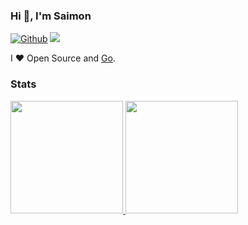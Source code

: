 ### Hi 👋, I'm Saimon

[![Github](https://img.shields.io/github/followers/mrfoe7?label=Follow&style=social)](https://github.com/mfroe7)
<img src="https://badges.pufler.dev/visits/mrfoe7/mrfoe7?style=flat-square&color=6875f5&logo=github" />

I ❤ Open Source and [Go](https://golang.org).

### Stats

<a href="https://github.com/mrfoe7">
  <img height="180em" src="https://github-readme-stats-eight-theta.vercel.app/api/top-langs/?username=mrfoe7&layout=compact&theme=vue-dark" />
  <img height="180em" src="https://github-readme-stats-eight-theta.vercel.app/api?username=mrfoe7&show_icons=true&theme=vue-dark&include_all_commits=true&count_private=true" />  
</a>

<!--
**mrfoe7/mrfoe7** is a ✨ _special_ ✨ repository because its `README.md` (this file) appears on your GitHub profile.

Here are some ideas to get you started:

- 🔭 I’m currently working on ...
- 🌱 I’m currently learning ...
- 👯 I’m looking to collaborate on ...
- 🤔 I’m looking for help with ...
- 💬 Ask me about ...
- 📫 How to reach me: ...
- 😄 Pronouns: ...
- ⚡ Fun fact: ...
-->
